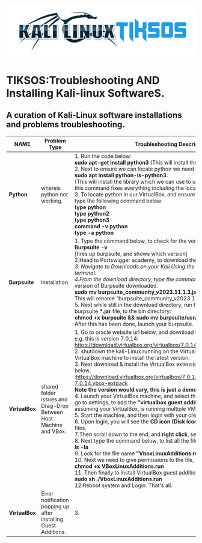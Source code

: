 <img src="https://github.com/fixitgearware/tiksos/blob/main/fixitgearwaretiksosbg.png">
<h1>TIKSOS:Troubleshooting AND Installing Kali-linux SoftwareS.</h1>
<h2>A curation of Kali-Linux software installations and problems troubleshooting.</h2>


|         NAME      |          Problem Type            |     Troubleshooting Description & Solutions                               |
|-------------------|----------------------------------|---------------------------------------------------------------------------|
|  <strong>Python</strong>  |     whereis python not working.  | 1. Run the code below: <br><strong>sudo apt-get install python3</strong> (This will install the python afresh)<br> 2. Next to ensure we can locate python we need to type the command below:<br><strong>sudo apt install python-is-python3.</strong><br>(This will install the library which we can use to use the following command below. Also, this command fixes everything including the location of other tools in our Kali-virtual box).<br>3. To locate python in our VirtualBox, and ensure everything is accurately installed, we can type the following command below:<br><strong>type python</strong><br><strong>type python2</strong><br><strong>type python3</strong><br><strong>command -v python</strong><br><strong>type -a python</strong>|
|  <strong>Burpsuite</strong>  |    Installation.  | 1. Type the command below, to check for the version of installed Burpsuite.<br><strong>Burpsuite -v</strong><br>[fires up burpsuite, and shows which version]<br>2.Head to Portswigger academy, to download the <strong>*.jar</strong> file for Burpsuite into your computer.<br>3. Navigate to Downloads on your Kali.Using the <strong>“cd Downloads”</strong> command, in your terminal.<br>4.From the download directory, type the command below, to rename the <strong>*.jar</strong>file of the version of Burpsuite downloaded. <br><strong> sudo mv burpsuite_community_v2023.11.1.3.jar burpsuite</strong><br> This will rename “burpsuite_community_v2023.11.1.3.jar” to “Burpsuite”<br>5. Next while still in the download directory, run the command below to move the latest burpsuite <strong>*.jar</strong> file, to the bin directory:<br><strong>chmod +x burpsuite && sudo mv burpsuite/usr/bin/burpsuite</strong><br>After this has been done, launch your burpsuite.|
|  <strong>VirtualBox </strong>  |     shared folder issues and Drag-Drop Between Host Machine and VBox.  | 1. Go to oracle website url below, and download latest VirtualBox file and guest addition e.g. this is version 7.0.14:<br> https://download.virtualbox.org/virtualbox/7.0.14/<br> 2. shutdown the kali-Linux running on the VirtualBox machine, and then close the VirtualBox machine to install the latest version.<br>3. Next download & install the VirtualBox extension pack latest version, by visiting the link below.<br>:https://download.virtualbox.org/virtualbox/7.0.14/Oracle_VM_VirtualBox_Extension_Pack-7.0.14.vbox-extpack <br><strong>Note the version would vary, this is just a demo example.</strong><br>4. Launch your VirtualBox machine, and select the specific machine having this issue, and go to settings, to add the <strong>"virtualbox guest addition"</strong>, to the boot-sector. Here we are assuming your VirtualBox, is running multiple VM’s. <br>5. Start the machine, and then login with your credentials. <br>6. Upon login, you will see the <strong>CD icon (Disk Icon)</strong>, click on it, to view the entire content or files. <br>7.Then scroll down to the end, and <strong>right click</strong>, select <strong>“open-in-terminal”</strong><br>8. Next type the command below, to list all the files: <br><strong>ls -la</strong><br> 9. Look for the file name <strong>"VboxLinuxAdditions.run"</strong>and copy it.<br>10. Next we need to give permissions to the file, by typing the command below:<br><strong>chmod +x VBoxLinuxAdditions.run</strong><br>11. Then finally to install VirtualBox guest addition, we run the command below:<br><strong> sudo sh ./VboxLinuxAdditions.run</strong><br>12.Reboot system and Login. That's all.|
|  <strong>VirtualBox </strong>  |     Error notification popping up after installing Guest Additions.  |3. |
               


